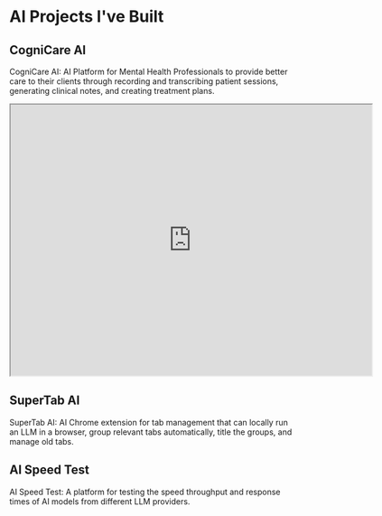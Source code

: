 #  AI Projects I've Built

## CogniCare AI

CogniCare AI: AI Platform for Mental Health Professionals to provide better care to their clients through recording and transcribing patient sessions, generating clinical notes, and creating treatment plans.
<iframe src="https://drive.google.com/file/d/1iH_gaHz1ppQGcTEY5-feParZZBJvABVP/preview" width="640" height="480" allow="autoplay"></iframe>

## SuperTab AI

SuperTab AI: AI Chrome extension for tab management that can locally run an LLM in a browser, group relevant tabs automatically, title the groups, and manage old tabs.

## AI Speed Test

AI Speed Test: A platform for testing the speed throughput and response times of AI models from different LLM providers.
